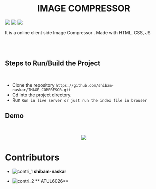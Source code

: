 <p align="center">
  <h1 align="center">IMAGE COMPRESSOR</h1>
</p>
<p>
<img src="https://img.shields.io/badge/JS-02569B?style=for-the-badge&logo=javascript&logoColor=white"/>
  <img src="https://img.shields.io/badge/CSS-02569B?style=for-the-badge&logo=css&logoColor=white"/>
  <img src="https://img.shields.io/badge/HTML-02569B?style=for-the-badge&logo=html&logoColor=white"/>
</p>
It is a online client side Image Compressor . Made with HTML, CSS, JS

<br/><br/>


## Steps to Run/Build the Project
<br/>

- Clone the repository
 `https://github.com/shibam-naskar/IMAGE_COMPRESOR.git`
- Cd into the project directory.
- Run `Run in live server or just run the index file in brouser`
## Demo
<br/>
<p align="center">
 <img  src="https://user-images.githubusercontent.com/39475600/150677579-08537f8e-f18c-4aee-be27-01f84adf8da2.png"/>
</p>


</td>



</tr>
 </table>





# Contributors

* ![contri_1](https://user-images.githubusercontent.com/84222590/152149729-acd59bc9-97f9-48c5-80a2-e15252d0d2cc.jpeg) **shibam-naskar**

* ![contri_2](https://user-images.githubusercontent.com/84222590/152149842-bd3a22da-bfef-47d1-8eb8-08fcc273cd33.png) ** ATUL6026**


